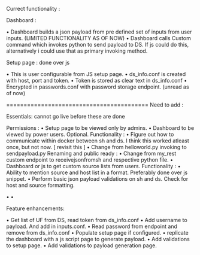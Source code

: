 Currect functionality : 


Dashboard :

• Dashboard builds a json payload from pre defined set of inputs from user inputs. (LIMITED FUNCTIONALITY AS OF NOW)
• Dashboard calls Custom command which invokes python to send payload to DS. If js could do this, alternatively i could use that as primary invoking method.

Setup page : done over js 

• This is user configurable from JS setup page.
• ds_info.conf is created with host, port and token.
• Token is stored as clear text in ds_info.conf
• Encrypted in passwords.conf with password storage endpoint. (unread as of now)


=========================================
Need to add : 

Essentials: cannot go live before these are done

Permissions :
• Setup page to be viewed only by admins.
• Dashboard to be viewed by power users. Optional.
Functionality :
• Figure out how to communicate within docker between sh and ds. I think this worked atleast once, but not now. [ revisit this ]
• Change from helloworld.py invoking to sendpayload.py
Renaming and public ready :
• Change from my_rest custom endpoint to receivejsonfromsh and respective python file.
• Dashboard or js to get custom source lists from users.
Functionality :
• Ability to mention source and host list in a format. Preferably done over js snippet.
• Perform basic json payload validations on sh and ds. Check for host and source formatting.



<can go live without this but essential>
• 
• 

Feature enhancements:

• Get list of UF from DS, read token from ds_info.conf
• Add username to payload. And add in inputs.conf.
• Read password from endpoint and remove from ds_info.conf
• Populate setup page if configured.
• replicate the dashboard with a js script page to generate payload.
• Add validations to setup page.
• Add validations to payload generation page.
   



